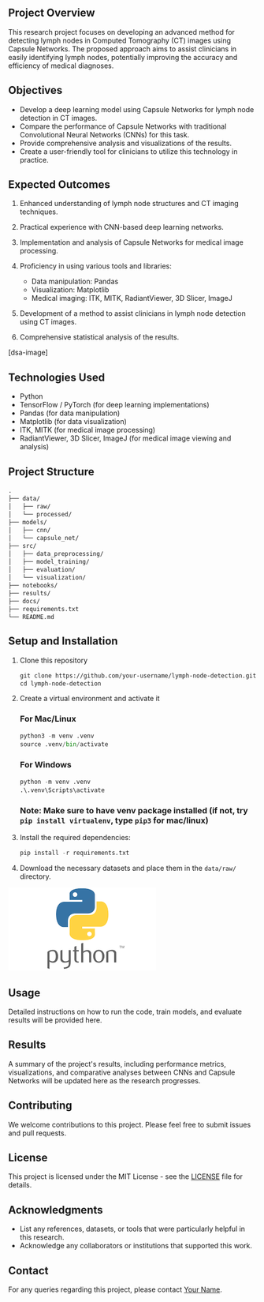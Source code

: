 ## Project Overview

This research project focuses on developing an advanced method for detecting lymph nodes in Computed Tomography (CT) images using Capsule Networks. The proposed approach aims to assist clinicians in easily identifying lymph nodes, potentially improving the accuracy and efficiency of medical diagnoses.

## Objectives

- Develop a deep learning model using Capsule Networks for lymph node detection in CT images.
- Compare the performance of Capsule Networks with traditional Convolutional Neural Networks (CNNs) for this task.
- Provide comprehensive analysis and visualizations of the results.
- Create a user-friendly tool for clinicians to utilize this technology in practice.

## Expected Outcomes

1. Enhanced understanding of lymph node structures and CT imaging techniques.
2. Practical experience with CNN-based deep learning networks.
3. Implementation and analysis of Capsule Networks for medical image processing.
4. Proficiency in using various tools and libraries:

   - Data manipulation: Pandas
   - Visualization: Matplotlib
   - Medical imaging: ITK, MITK, RadiantViewer, 3D Slicer, ImageJ

5. Development of a method to assist clinicians in lymph node detection using CT images.
6. Comprehensive statistical analysis of the results.

[dsa-image]

## Technologies Used

- Python
- TensorFlow / PyTorch (for deep learning implementations)
- Pandas (for data manipulation)
- Matplotlib (for data visualization)
- ITK, MITK (for medical image processing)
- RadiantViewer, 3D Slicer, ImageJ (for medical image viewing and analysis)

## Project Structure

```
.
├── data/
│   ├── raw/
│   └── processed/
├── models/
│   ├── cnn/
│   └── capsule_net/
├── src/
│   ├── data_preprocessing/
│   ├── model_training/
│   ├── evaluation/
│   └── visualization/
├── notebooks/
├── results/
├── docs/
├── requirements.txt
└── README.md
```

## Setup and Installation

1. Clone this repository

   ```
   git clone https://github.com/your-username/lymph-node-detection.git
   cd lymph-node-detection
   ```

2. Create a virtual environment and activate it

   ### For Mac/Linux

   ```python
   python3 -m venv .venv
   source .venv/bin/activate
   ```

   ### For Windows

   ```python
   python -m venv .venv
   .\.venv\Scripts\activate
   ```

   ### Note: Make sure to have venv package installed (if not, try `pip install virtualenv`, type `pip3` for mac/linux)

3. Install the required dependencies:

   ```python
   pip install -r requirements.txt
   ```

4. Download the necessary datasets and place them in the `data/raw/` directory.

<!-- <center> -->
   ![Image](AceCoder/media/post_banners/python.png)
<!-- </center> -->

## Usage

Detailed instructions on how to run the code, train models, and evaluate results will be provided here.

## Results

A summary of the project's results, including performance metrics, visualizations, and comparative analyses between CNNs and Capsule Networks will be updated here as the research progresses.

## Contributing

We welcome contributions to this project. Please feel free to submit issues and pull requests.

## License

This project is licensed under the MIT License - see the [LICENSE](LICENSE) file for details.

## Acknowledgments

- List any references, datasets, or tools that were particularly helpful in this research.
- Acknowledge any collaborators or institutions that supported this work.

## Contact

For any queries regarding this project, please contact [Your Name](mailto:your.email@example.com).

